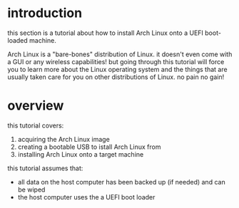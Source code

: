 # introduction

this section is a tutorial about how to install Arch Linux onto a UEFI boot-loaded machine.

Arch Linux is a "bare-bones" distribution of Linux. it doesn't even come with a GUI or any wireless capabilities! but going through this tutorial will force you to learn more about the Linux operating system and the things that are usually taken care for you on other distributions of Linux. no pain no gain!

# overview

this tutorial covers:

1. acquiring the Arch Linux image
2. creating a bootable USB to istall Arch Linux from
2. installing Arch Linux onto a target machine

this tutorial assumes that:

* all data on the host computer has been backed up (if needed) and can be wiped
* the host computer uses the a UEFI boot loader

